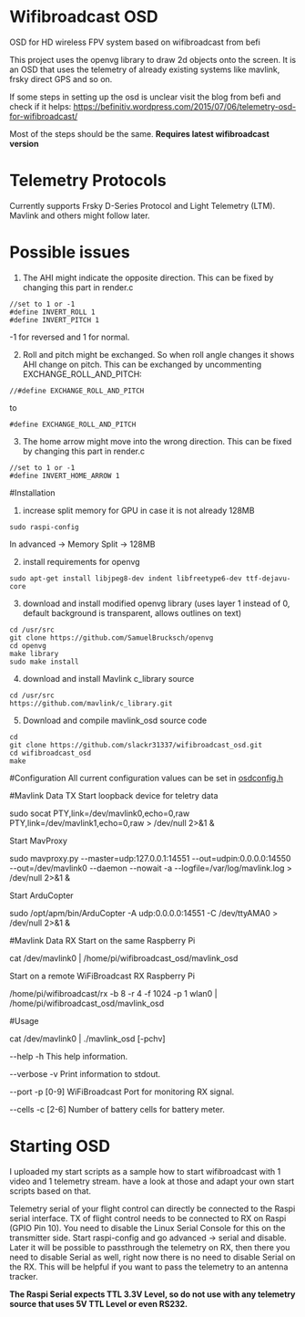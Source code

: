 # Wifibroadcast OSD
OSD for HD wireless FPV system based on wifibroadcast from befi

This project uses the openvg library to draw 2d objects onto the screen. It is an OSD that uses the telemetry of already existing systems like mavlink, frsky direct GPS and so on.

If some steps in setting up the osd is unclear visit the blog from befi and check if it helps:
https://befinitiv.wordpress.com/2015/07/06/telemetry-osd-for-wifibroadcast/

Most of the steps should be the same. **Requires latest wifibroadcast version**

# Telemetry Protocols

Currently supports Frsky D-Series Protocol and Light Telemetry (LTM). Mavlink and others might follow later.

# Possible issues
1) The AHI might indicate the opposite direction. This can be fixed by changing this part in render.c
```
//set to 1 or -1
#define INVERT_ROLL 1
#define INVERT_PITCH 1
```
-1 for reversed and 1 for normal.

2) Roll and pitch might be exchanged. So when roll angle changes it shows AHI change on pitch. This can be exchanged by uncommenting EXCHANGE_ROLL_AND_PITCH:
```
//#define EXCHANGE_ROLL_AND_PITCH
```
to
```
#define EXCHANGE_ROLL_AND_PITCH
```

3) The home arrow might move into the wrong direction. This can be fixed by changing this part in render.c
```
//set to 1 or -1
#define INVERT_HOME_ARROW 1
```

#Installation
1) increase split memory for GPU in case it is not already 128MB

```
sudo raspi-config
```
In advanced -> Memory Split -> 128MB


2) install requirements for openvg
```
sudo apt-get install libjpeg8-dev indent libfreetype6-dev ttf-dejavu-core
```

3) download and install modified openvg library (uses layer 1 instead of 0, default background is transparent, allows outlines on text)
```
cd /usr/src
git clone https://github.com/SamuelBrucksch/openvg
cd openvg
make library
sudo make install
```

4) download and install Mavlink c_library source
```
cd /usr/src
https://github.com/mavlink/c_library.git
```


5) Download and compile mavlink_osd source code
```
cd
git clone https://github.com/slackr31337/wifibroadcast_osd.git
cd wifibroadcast_osd
make
```

#Configuration
All current configuration values can be set in [osdconfig.h](https://github.com/slackr31337/wifibroadcast_osd/blob/master/osdconfig.h)


#Mavlink Data TX
Start loopback device for teletry data

sudo socat PTY,link=/dev/mavlink0,echo=0,raw PTY,link=/dev/mavlink1,echo=0,raw > /dev/null 2>&1 &

Start MavProxy

sudo mavproxy.py --master=udp:127.0.0.1:14551 --out=udpin:0.0.0.0:14550 --out=/dev/mavlink0 --daemon --nowait -a --logfile=/var/log/mavlink.log > /dev/null 2>&1 &

Start ArduCopter

sudo /opt/apm/bin/ArduCopter -A udp:0.0.0.0:14551 -C /dev/ttyAMA0 > /dev/null 2>&1 &



#Mavlink Data RX
Start on the same Raspberry Pi

cat /dev/mavlink0 | /home/pi/wifibroadcast_osd/mavlink_osd

Start on a remote WiFiBroadcast RX Raspberry Pi

 /home/pi/wifibroadcast/rx -b 8 -r 4 -f 1024 -p 1 wlan0 | /home/pi/wifibroadcast_osd/mavlink_osd 
 

#Usage

 cat /dev/mavlink0 | ./mavlink_osd [-pchv]
 
   --help -h           This help information.
   
   --verbose -v        Print information to stdout.
   
   --port -p [0-9]     WiFiBroadcast Port for monitoring RX signal.
   
   --cells -c [2-6]    Number of battery cells for battery meter.
   


# Starting OSD
I uploaded my start scripts as a sample how to start wifibroadcast with 1 video and 1 telemetry stream. have a look at those and adapt your own start scripts based on that.

Telemetry serial of your flight control can directly be connected to the Raspi serial interface. TX of flight control needs to be connected to RX on Raspi (GPIO Pin 10). You need to disable the Linux Serial Console for this on the transmitter side. Start raspi-config and go advanced -> serial and disable. Later it will be possible to passthrough the telemetry on RX, then there you need to disable Serial as well, right now there is no need to disable Serial on the RX. This will be helpful if you want to pass the telemetry to an antenna tracker.

**The Raspi Serial expects TTL 3.3V Level, so do not use with any telemetry source that uses 5V TTL Level or even RS232.**
